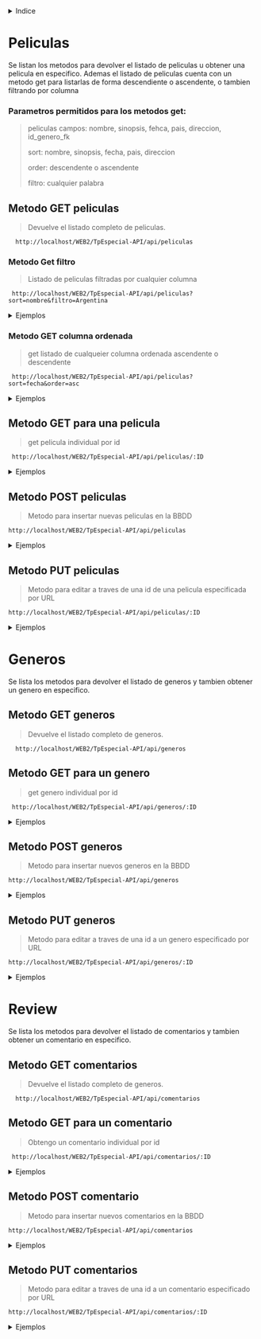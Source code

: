 <details>
<summary>Indice</summary>
<h3>Peliculas</h3>
  <ul>
    <li><a href="#getPeliculas">GET Peliculas</a></li>
    <li><a href="#postPeliculas">POST Peliculas</a></li>
    <li><a href="#putPeliculas">PUT Peliculas</a></li>
  </ul>
  
  <h3>Generos</h3>
  <ul>
    <li><a href="#getGeneros">GET generos</a></li>
    <li><a href="#postGeneros">POST generos</a></li>
    <li><a href="#putGeneros">PUT generos</a></li>
  </ul>
  
   <h3>Reviews</h3>
  <ul>
    <li><a href="#getReviews">GET reviews</a></li>
    <li><a href="#postReviews">POST reviews</a></li>
    <li><a href="#putReviews">PUT reviews</a></li>
  </ul>
  
</details>

<a name="getPeliculas"></a>

# Peliculas

Se listan los metodos para devolver el listado de peliculas  u obtener una pelicula en especifico. Ademas el listado de peliculas cuenta con un metodo get para listarlas de forma descendiente o ascendente, o tambien filtrando por columna

### Parametros permitidos para los metodos get:
>
> peliculas campos: nombre, sinopsis, fehca, pais, direccion, id_genero_fk 
>
> sort: nombre, sinopsis, fecha, pais, direccion 
>
> order: descendente o ascendente
>
> filtro: cualquier palabra

## Metodo GET peliculas
> Devuelve el listado completo de peliculas.
 ``` 
   http://localhost/WEB2/TpEspecial-API/api/peliculas
 ```

### Metodo Get filtro
> Listado de peliculas filtradas por cualquier columna
``` 
 http://localhost/WEB2/TpEspecial-API/api/peliculas?sort=nombre&filtro=Argentina
```
<details>
<summary>Ejemplos</summary>


> Url utilizando los parametros para poder filtrar:
```
http://localhost/WEB2/TpEspecial-API/api/peliculas?sort=nombre&filtro=Argentina

http://localhost/WEB2/TpEspecial-API/api/peliculas?sort=fecha&filtro=2022

http://localhost/WEB2/TpEspecial-API/api/peliculas?sort=pais&filtro=Argentina

http://localhost/WEB2/TpEspecial-API/api/peliculas?sort=direccion&filtro=brad
```
</details>

### Metodo GET columna ordenada
> get listado de cualqueier columna ordenada ascendente o descendente

``` 
 http://localhost/WEB2/TpEspecial-API/api/peliculas?sort=fecha&order=asc
```
<details>
<summary>Ejemplos</summary>


```
http://localhost/WEB2/TpEspecial-API/api/peliculas?sort=fecha&order=desc

http://localhost/WEB2/TpEspecial-API/api/peliculas?sort=nombre&order=asc

http://localhost/WEB2/TpEspecial-API/api/peliculas?sort=pais&order=desc
```
</details>

## Metodo GET para una pelicula

> get pelicula individual por id

``` 
 http://localhost/WEB2/TpEspecial-API/api/peliculas/:ID
```

<details>
<summary>Ejemplos</summary>


``` 
http://localhost/WEB2/TpEspecial-API/api/peliculas/23

http://localhost/WEB2/TpEspecial-API/api/peliculas/25

http://localhost/WEB2/TpEspecial-API/api/peliculas/40

```
</details>

<a name= "postPeliculas"></a>

## Metodo POST peliculas

> Metodo para insertar nuevas peliculas en la BBDD
```
http://localhost/WEB2/TpEspecial-API/api/peliculas
```
<details>
<summary>Ejemplos</summary>

``` json
{
"nombre": "Los increibles",
"sinopsis": "Un superhéroe retirado lucha contra el aburrimiento y, junto a su familia, tiene la oportunidad de salvar al mundo.",
"fecha": 2004,
"pais": "EEUU", 
"direccion": "Brad Bird",
"id_genero_fk": 2
}
```

``` json
{
"nombre": "Guerra mundial Z",
"sinopsis": "Un empleado de la ONU pelea contra el tiempo y el destino mientras viaja por el mundo intentando frenar una pandemia mortal de zombis",
"fecha": 2013,
"pais": "EEUU", 
"direccion": "Marc Forster",
"id_genero_fk": 5
}
```

``` json
{
"nombre": "La familia del futuro",
"sinopsis": "El niño genio Lewis pierde la esperanza de recuperar su más reciente invento, el cual fue robado por Bowler Hat Guy, entonces un joven viajero en el tiempo llamado Wilbur Robinson llega a la escena para desaparecer a Lewis en su máquina del tiempo.",
"fecha": 2013,
"pais": "EEUU", 
"direccion": "Stephen J. Anderson",
"id_genero_fk": 2
}
```
</details>

<a name= "putPeliculas"></a>

## Metodo PUT peliculas

> Metodo para editar a traves de una id de una pelicula especificada por URL
```
http://localhost/WEB2/TpEspecial-API/api/peliculas/:ID
```
<details>
<summary>Ejemplos</summary>

``` json
{
        "nombre": "El hombre invisible",
        "sinopsis": "asdfgf",
        "fecha": 2011,
        "pais": "Alemania",
        "direccion": "fulanito",
        "id_genero_fk": 45
    }
```

``` json
{
        "nombre": "El hombre invisible",
        "sinopsis": "Enola Holmes asume su primer caso como detective, pero para desentrañar el misterio de una niña desaparecida necesitará la ayuda de sus amigos y            de su hermano, Sherlock",
        "fecha": 2020,
        "pais": "Reino Unido",
        "direccion": "Harry Bradbeer",
        "id_genero_fk": 6
    }
```
</details>

<a name="getGeneros"></a>

# Generos
 Se lista los metodos para devolver el listado de generos y tambien obtener un genero en especifico.
 
 ## Metodo GET generos
> Devuelve el listado completo de generos.
 ``` 
   http://localhost/WEB2/TpEspecial-API/api/generos
 ```
 
 ## Metodo GET para un genero

> get genero individual por id

``` 
 http://localhost/WEB2/TpEspecial-API/api/generos/:ID
```

<details>
<summary>Ejemplos</summary>


``` 
http://localhost/WEB2/TpEspecial-API/api/generos/6

http://localhost/WEB2/TpEspecial-API/api/generos/45

http://localhost/WEB2/TpEspecial-API/api/generos/50

```
</details>

<a name="postGeneros"></a>

## Metodo POST generos

> Metodo para insertar nuevos generos en la BBDD
```
http://localhost/WEB2/TpEspecial-API/api/generos
```
<details>
<summary>Ejemplos</summary>

``` json
{
    "genero": "Surrealista"
}
```

``` json
{
    "genero": "Ciencia Ficcion"
}
```

``` json
{
    "genero": "Musical"
}
```
</details>
 
 <a name="putGeneros"></a>
 
## Metodo PUT generos

> Metodo para editar a traves de una id a un genero especificado por URL
```
http://localhost/WEB2/TpEspecial-API/api/generos/:ID
```
<details>
<summary>Ejemplos</summary>

``` json
{
    "genero": "Fantasia"
}
```

``` json
{
    "genero": "Comedia"
}
```
</details>

<a name="getReviews"></a>

# Review
 Se lista los metodos para devolver el listado de comentarios y tambien obtener un comentario en especifico.
 
 ## Metodo GET comentarios
> Devuelve el listado completo de generos.
 ``` 
   http://localhost/WEB2/TpEspecial-API/api/comentarios
 ```
 
 ## Metodo GET para un comentario

> Obtengo un comentario individual por id

``` 
 http://localhost/WEB2/TpEspecial-API/api/comentarios/:ID
```

<details>
<summary>Ejemplos</summary>


``` 
http://localhost/WEB2/TpEspecial-API/api/comentarios/1

http://localhost/WEB2/TpEspecial-API/api/comentarios/4

http://localhost/WEB2/TpEspecial-API/api/comentarios/5

```
</details>

<a name="postReviews"></a>

## Metodo POST comentario

> Metodo para insertar nuevos comentarios en la BBDD
```
http://localhost/WEB2/TpEspecial-API/api/comentarios
```
<details>
<summary>Ejemplos</summary>

``` json
{
    "comentario": "Voy a ser sincero, no me atraen los dramas, o más bien... no sabía encontrarles lo atractivo. Cherry me cambió la perspectiva.",
    "id_pelicula_fk": 39
}
```

``` json
{
    "comentario": "Excelente la película. Me encanta de la película que se siente en todo momento que hubo presupuesto jeje. Películas así además de la temática son muy necesarias para el cine argentino, porque habla del potencial de nuestro cine.",
    "id_pelicula_fk": 25
}
```

``` json
{
    "comentario": "Excelente la película. Me encanta de la película que se siente en todo momento que hubo presupuesto jeje. Películas así además de la temática son muy necesarias para el cine argentino, porque habla del potencial de nuestro cine.",
    "id_pelicula_fk": 25
}
```
</details>
 
 <a name="putReviews"></a>
 
## Metodo PUT comentarios

> Metodo para editar a traves de una id a un comentario especificado por URL
```
http://localhost/WEB2/TpEspecial-API/api/comentarios/:ID
```
<details>
<summary>Ejemplos</summary>

``` json
{
    "comentario": "Me encantó la película, si te dejas llevar por la trama es maravilloso, está película es una muy buena. Buenos actores y directores",
    "id_pelicula_fk": 39
}
```

``` json
{
    "comentario": "Muy mala",
    "id_pelicula_fk": 24 
}
```
</details>

